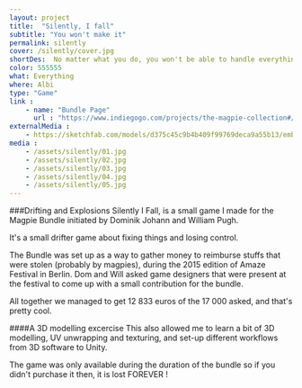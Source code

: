 ```yaml
---
layout: project
title:  "Silently, I fall"
subtitle: "You won't make it"
permalink: silently
cover: /silently/cover.jpg
shortDes:  No matter what you do, you won't be able to handle everything
color: 555555
what: Everything
where: Albi
type: "Game"
link :
    - name: "Bundle Page"
      url : "https://www.indiegogo.com/projects/the-magpie-collection#/story"
externalMedia :
    - https://sketchfab.com/models/d375c45c9b4b409f99769deca9a55b13/embed
media :
    - /assets/silently/01.jpg
    - /assets/silently/02.jpg
    - /assets/silently/03.jpg
    - /assets/silently/04.jpg
    - /assets/silently/05.jpg
---
```



###Drifting and Explosions
Silently I Fall, is a small game I made for the Magpie Bundle initiated by Dominik Johann and William Pugh.

It's a small drifter game about fixing things and losing control.

The Bundle was set up as a way to gather money to reimburse stuffs that were stolen (probably by magpies), during the 2015 edition of Amaze Festival in Berlin. Dom and Will asked game designers that were present at the festival to come up with a small contribution for the bundle.

All together we managed to get 12 833 euros of the 17 000 asked, and that's pretty cool.

####A 3D modelling excercise
This also allowed me to learn a bit of 3D modelling, UV unwrapping and texturing, and set-up different workflows from 3D software to Unity.

The game was only available during the duration of the bundle so if you didn't purchase it then, it is lost FOREVER !
